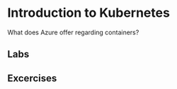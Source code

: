 # Introduction to Kubernetes

What does Azure offer regarding containers?

## Labs

## Excercises


